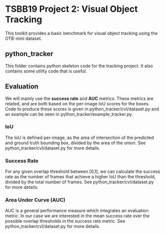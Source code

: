 # TSBB19 Project 2: Visual Object Tracking

This toolkit provides a basic benchmark for visual object tracking
using the OTB-mini dataset.

##  python\_tracker 
This folder contains python skeleton code for the tracking project.
It also contains some utility code that is useful.

## Evaluation

We will mainly use the **success rate** and **AUC** metrics. These metrics are related, and are both based on the per-image IoU scores for the boxes.
Code to produce these scores is given in python\_tracker/cvl/dataset.py and an example can be seen in python\_tracker/example_tracker.py.

### IoU
The IoU is defined per-image, as the area of intersection of the predicted and ground truth bounding box, divided by the area of the union. See python\_tracker/cvl/dataset.py for more details.
### Success Rate
For any given overlap threshold between [0,1], we can calculate the success rate as the number of frames that achieve a higher IoU than the threshold, divided by the total number of frames. See python\_tracker/cvl/dataset.py for more details.
### Area Under Curve (AUC)
AUC is a general performance measure which integrates an evaluation metric. In our case we are interested in the mean success rate over the possible overlap thresholds in the success rate metric. See python\_tracker/cvl/dataset.py for more details.
